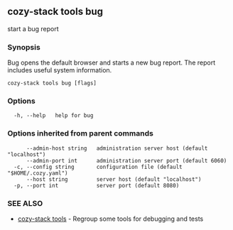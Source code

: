 ## cozy-stack tools bug

start a bug report

### Synopsis


Bug opens the default browser and starts a new bug report.
The report includes useful system information.
	

```
cozy-stack tools bug [flags]
```

### Options

```
  -h, --help   help for bug
```

### Options inherited from parent commands

```
      --admin-host string   administration server host (default "localhost")
      --admin-port int      administration server port (default 6060)
  -c, --config string       configuration file (default "$HOME/.cozy.yaml")
      --host string         server host (default "localhost")
  -p, --port int            server port (default 8080)
```

### SEE ALSO

* [cozy-stack tools](cozy-stack_tools.md)	 - Regroup some tools for debugging and tests

